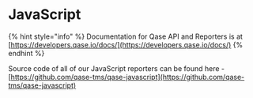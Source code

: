# JavaScript

{% hint style="info" %}
Documentation for Qase API and Reporters is at [https://developers.qase.io/docs/](https://developers.qase.io/docs/)
{% endhint %}

Source code of all of our JavaScript reporters can be found here - [https://github.com/qase-tms/qase-javascript](https://github.com/qase-tms/qase-javascript)
